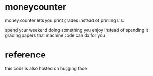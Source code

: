 # moneycounter
money counter lets you print grades instead of printing L's. 

spend your weekend doing something you enjoy instead of spending it grading papers that machine code can do for you

# reference
this code is also hosted on hugging face

